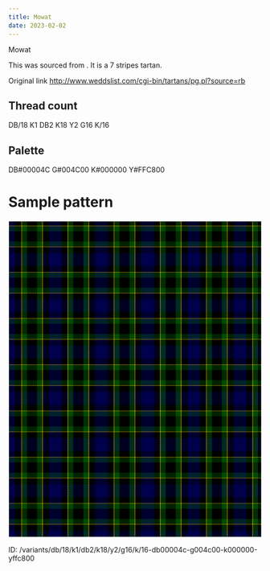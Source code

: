 ```yaml
---
title: Mowat
date: 2023-02-02
---
```

Mowat

This was sourced from <no value>.  It is a 7 stripes tartan.

Original link http://www.weddslist.com/cgi-bin/tartans/pg.pl?source=rb

## Thread count
DB/18 K1 DB2 K18 Y2 G16 K/16

## Palette
DB#00004C G#004C00 K#000000 Y#FFC800

# Sample pattern

![Tartan detail](tartan.png "DB/18 K1 DB2 K18 Y2 G16 K/16 tartan")

ID: /variants/db/18/k1/db2/k18/y2/g16/k/16-db00004c-g004c00-k000000-yffc800